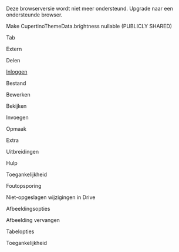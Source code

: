 
Deze browserversie wordt niet meer ondersteund. Upgrade naar een ondersteunde browser.

Make CupertinoThemeData.brightness nullable (PUBLICLY SHARED)

Tab

Extern

Delen

[Inloggen](https://accounts.google.com/ServiceLogin?service=wise&passive=1209600&osid=1&continue=https://docs.google.com/document/d/1qivq0CdkWGst5LU5iTLFUe_LTfLY84679-NxWiDgJXg/edit&followup=https://docs.google.com/document/d/1qivq0CdkWGst5LU5iTLFUe_LTfLY84679-NxWiDgJXg/edit&ltmpl=docs&ec=GAZAGQ)

Bestand

Bewerken

Bekijken

Invoegen

Opmaak

Extra

Uitbreidingen

Hulp

Toegankelijkheid

Foutopsporing

Niet-opgeslagen wijzigingen in Drive

Afbeeldingsopties

Afbeelding vervangen

Tabelopties

Toegankelijkheid